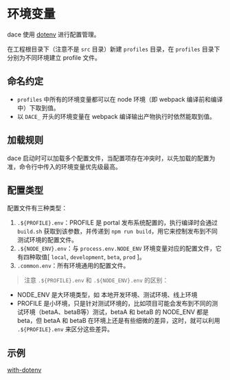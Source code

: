 # 环境变量

dace 使用 [dotenv](https://www.npmjs.com/package/dotenv) 进行配置管理。

在工程根目录下（注意不是 `src` 目录）新建 `profiles` 目录，在 `profiles` 目录下分别为不同环境建立 profile 文件。

## 命名约定
- `profiles` 中所有的环境变量都可以在 node 环境（即 webpack 编译前和编译中）下取到值。
- 以 `DACE_` 开头的环境变量在 webpack 编译输出产物执行时依然能取到值。

## 加载规则
dace 启动时可以加载多个配置文件，当配置项存在冲突时，以先加载的配置为准，命令行中传入的环境变量优先级最高。

## 配置类型

配置文件有三种类型：

1. `.${PROFILE}.env`：PROFILE 是 portal 发布系统配置的，执行编译时会通过 `build.sh` 获取到该参数，并传递到 `npm run build`，用它来控制发布到不同测试环境的配置文件。
1. `.${NODE_ENV}.env`：与 `process.env.NODE_ENV` 环境变量对应的配置文件，它有四种取值[ `local`, `development`, `beta`, `prod` ]。
1. `.common.env`：所有环境通用的配置文件。

>注意 `.${PROFILE}.env` 和 `.${NODE_ENV}.env` 的区别：
- NODE_ENV 是大环境类型，如 本地开发环境、测试环境、线上环境
- PROFILE 是小环境，只是针对测试环境的，比如项目可能会发布到不同的测试环境（betaA、betaB等）测试，betaA 和 betaB 的 NODE_ENV 都是 beta，但 betaA 和 betaB 在环境上还是有些细微的差异，这时，就可以利用 `.${PROFILE}.env` 来区分这些差异。

## 示例
[with-dotenv](https://github.com/dacejs/dace/tree/master/examples/with-dotenv)
